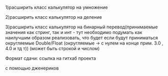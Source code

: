 1)расширить класс калькулятор на умножение

2)расширить класс калькулятор на деление

3)расширить класс калькулятор на бинарный перевод(принимаемые значения как стринг, так и инт - тут необходимо подумать как наилучшим образом реализовать, что будет если будут приниматься округляемые Double/Float (округляемые -> с нулем на конце прим. 3.0 , 4.0 и тд т))
(может быть строкой и числом)

Формат сдачи: ссылка на гитхаб проекта

с помощью дженериков